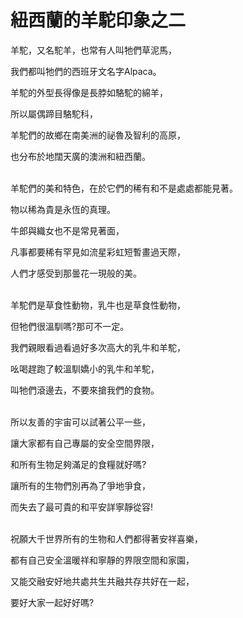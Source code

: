 # 紐西蘭的羊駝印象之二

羊駝，又名駝羊，也常有人叫牠們草泥馬，

我們都叫牠們的西班牙文名字Alpaca。

羊駝的外型長得像是長脖如駱駝的綿羊，

所以屬偶蹄目駱駝科，

羊駝們的故鄉在南美洲的祕魯及智利的高原，

也分布於地闊天廣的澳洲和紐西蘭。
<br/><br/>

羊駝們的美和特色，在於它們的稀有和不是處處都能見著。

物以稀為貴是永恆的真理。

牛郎與織女也不是常見著面，

凡事都要稀有罕見如流星彩虹短暫畫過天際，

人們才感受到那曇花一現般的美。
<br/><br/>

羊駝們是草食性動物，乳牛也是草食性動物，

但牠們很溫馴嗎?那可不一定。

我們親眼看過看過好多次高大的乳牛和羊駝，

吆喝趕跑了較溫馴嬌小的乳牛和羊駝，

叫牠們滾邊去，不要來搶我們的食物。
<br/><br/>

所以友善的宇宙可以試著公平一些，

讓大家都有自己專屬的安全空間界限，

和所有生物足夠滿足的食糧就好嗎?

讓所有的生物們別再為了爭地爭食，

而失去了最可貴的和平安詳寧靜從容!
<br/><br/>

祝願大千世界所有的生物和人們都得著安祥喜樂，

都有自己安全溫暖祥和寧靜的界限空間和家園，

又能交融安好地共處共生共融共存共好在一起，

要好大家一起好好嗎?
